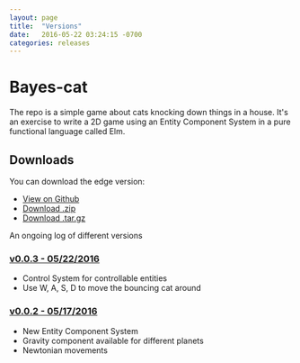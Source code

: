 ```yaml
---
layout: page
title:  "Versions"
date:   2016-05-22 03:24:15 -0700
categories: releases
---
```


# Bayes-cat

The repo is a simple game about cats knocking down things in a house. It's an
exercise to write a 2D game using an Entity Component System in a pure
functional language called Elm.

## Downloads

You can download the edge version:

- [View on Github][repo]
- [Download .zip][zipball]
- [Download .tar.gz][tarball]

An ongoing log of different versions

### [v0.0.3 - 05/22/2016][v0.0.3]

- Control System for controllable entities
- Use W, A, S, D to move the bouncing cat around

### [v0.0.2 - 05/17/2016][v0.0.2]

- New Entity Component System
- Gravity component available for different planets
- Newtonian movements

[v0.0.3]: /bayes-cat/versions/v0.0.3/index.html
[v0.0.2]: /bayes-cat/versions/v0.0.2/index.html

[repo]: https://github.com/iamwilhelm/bayes-cat
[zipball]: https://github.com/iamwilhelm/bayes-cat/zipball/master
[tarball]: https://github.com/iamwilhelm/bayes-cat/tarball/master

